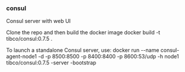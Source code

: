 ### consul
Consul server with web UI

Clone the repo and then build the docker image
	docker build -t tibco/consul:0.7.5 .

To launch a standalone Consul server, use:
	docker run --name consul-agent-node1 -d -p 8500:8500 -p 8400:8400 -p 8600:53/udp -h node1 tibco/consul:0.7.5 -server -bootstrap